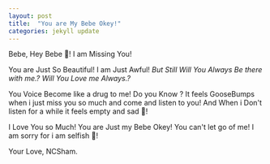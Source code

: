 ```yaml
---
layout: post
title:  "You are My Bebe Okey!"
categories: jekyll update
---
```

Bebe, Hey Bebe 🥺!
  I am Missing You!

  You are Just So Beautiful! I am Just Awful! *But Still Will You Always Be there with me.?* *Will You Love me Always.?*

  You Voice Become like a drug to me! Do you Know ? It feels GooseBumps when i just miss you so much and come and listen to you! And When i Don't listen for a while it feels empty and sad 🥺!

  I Love You so Much! You are Just my Bebe Okey! You can't let go of me! I am sorry for i am selfish 🥹!

Your Love,
NCSham.